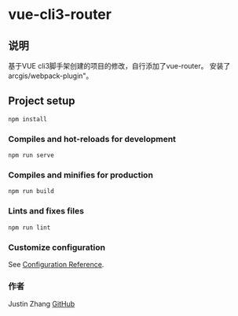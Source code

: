 # vue-cli3-router
## 说明
基于VUE cli3脚手架创建的项目的修改，自行添加了vue-router。
安装了arcgis/webpack-plugin"。

## Project setup
```
npm install
```

### Compiles and hot-reloads for development
```
npm run serve
```

### Compiles and minifies for production
```
npm run build
```

### Lints and fixes files
```
npm run lint
```

### Customize configuration
See [Configuration Reference](https://cli.vuejs.org/config/).

### 作者
Justin Zhang
[GitHub](https://github.com/JustinZhangGIS)

